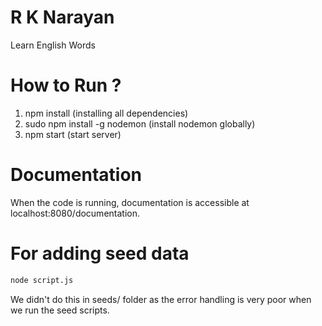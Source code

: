 # R K Narayan
Learn English Words

# How to Run ?
1. npm install (installing all dependencies)
2. sudo npm install -g nodemon (install nodemon globally)
3. npm start (start server)

# Documentation
When the code is running, documentation is accessible at localhost:8080/documentation.

# For adding seed data
```bash
node script.js
```
We didn't do this in seeds/ folder as the error handling is very poor when we
run the seed scripts.
